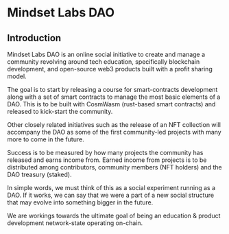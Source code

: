 # Mindset Labs DAO

## Introduction

Mindset Labs DAO is an online social initiative to create and manage a community revolving around tech education, specifically blockchain development, and open-source web3 products built with a profit sharing model.

The goal is to start by releasing a course for smart-contracts development along with a set of smart contracts to manage the most basic elements of a DAO. This is to be built with CosmWasm (rust-based smart contracts) and released to kick-start the community.

Other closely related initiatives such as the release of an NFT collection will accompany the DAO as some of the first community-led projects with many more to come in the future.

Success is to be measured by how many projects the community has released and earns income from. Earned income from projects is to be distributed among contributors, community members (NFT holders) and the DAO treasury (staked).

In simple words, we must think of this as a social experiment running as a DAO. If it works, we can say that we were a part of a new social structure that may evolve into something bigger in the future.

We are workings towards the ultimate goal of being an education & product development network-state operating on-chain.
